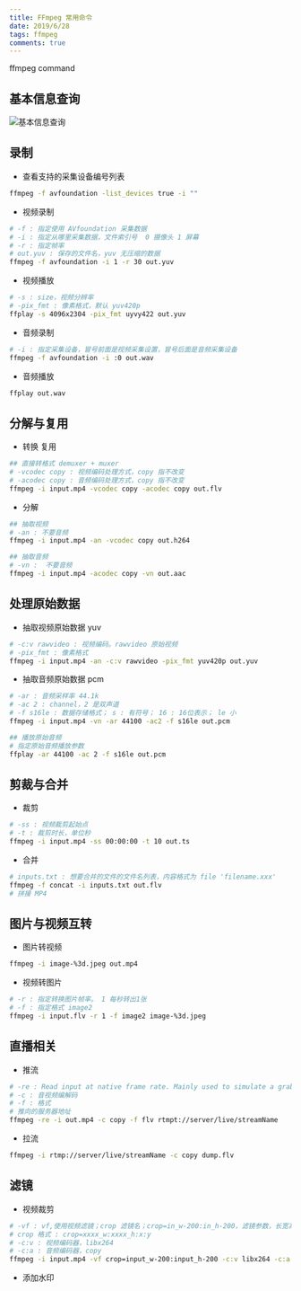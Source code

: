 ```yaml
---
title: FFmpeg 常用命令
date: 2019/6/28
tags: ffmpeg
comments: true
---
```


ffmpeg command
<!--more-->

## 基本信息查询

![基本信息查询](https://cdn.jsdelivr.net/gh/skybrim/AllImages@dev/%E5%9F%BA%E6%9C%AC%E4%BF%A1%E6%81%AF%E6%9F%A5%E8%AF%A2%E5%91%BD%E4%BB%A4.jpg)

## 录制

* 查看支持的采集设备编号列表

```bash
ffmpeg -f avfoundation -list_devices true -i ""
```

* 视频录制

```bash
# -f : 指定使用 AVfoundation 采集数据
# -i : 指定从哪里采集数据，文件索引号  0 摄像头 1 屏幕
# -r : 指定帧率
# out.yuv : 保存的文件名，yuv 无压缩的数据
ffmpeg -f avfoundation -i 1 -r 30 out.yuv
```

* 视频播放

```bash
# -s : size，视频分辨率
# -pix_fmt : 像素格式，默认 yuv420p
ffplay -s 4096x2304 -pix_fmt uyvy422 out.yuv
```

* 音频录制

```bash
# -i : 指定采集设备，冒号前面是视频采集设置，冒号后面是音频采集设备
ffmpeg -f avfoundation -i :0 out.wav
```

* 音频播放

```bash
ffplay out.wav
```

## 分解与复用

* 转换 复用

```bash
## 直接转格式 demuxer + muxer
# -vcodec copy : 视频编码处理方式，copy 指不改变
# -acodec copy : 音频编码处理方式，copy 指不改变
ffmpeg -i input.mp4 -vcodec copy -acodec copy out.flv
```

* 分解

```bash
## 抽取视频
# -an : 不要音频
ffmpeg -i input.mp4 -an -vcodec copy out.h264

## 抽取音频
# -vn :  不要音频
ffmpeg -i input.mp4 -acodec copy -vn out.aac
```

## 处理原始数据

* 抽取视频原始数据 yuv

```bash
# -c:v rawvideo : 视频编码。rawvideo 原始视频
# -pix_fmt : 像素格式
ffmpeg -i input.mp4 -an -c:v rawvideo -pix_fmt yuv420p out.yuv
```

* 抽取音频原始数据 pcm

```bash
# -ar : 音频采样率 44.1k
# -ac 2 : channel，2 是双声道
# -f s16le : 数据存储格式； s : 有符号； 16 : 16位表示； le 小
ffmpeg -i input.mp4 -vn -ar 44100 -ac2 -f s16le out.pcm

## 播放原始音频
# 指定原始音频播放参数
ffplay -ar 44100 -ac 2 -f s16le out.pcm
```

## 剪裁与合并

* 裁剪

```bash
# -ss : 视频裁剪起始点
# -t : 裁剪时长，单位秒
ffmpeg -i input.mp4 -ss 00:00:00 -t 10 out.ts
```

* 合并

```bash
# inputs.txt : 想要合并的文件的文件名列表，内容格式为 file 'filename.xxx'
ffmpeg -f concat -i inputs.txt out.flv
# 拼接 MP4
```

## 图片与视频互转

* 图片转视频

```bash
ffmpeg -i image-%3d.jpeg out.mp4
```

* 视频转图片

```bash
# -r : 指定转换图片帧率。 1 每秒转出1张
# -f : 指定格式 image2
ffmpeg -i input.flv -r 1 -f image2 image-%3d.jpeg
```

## 直播相关

* 推流

```bash
# -re : Read input at native frame rate. Mainly used to simulate a grab device, or live input stream (e.g. when reading from a file). Should not be used with actual grab devices or live input streams (where it can cause packet loss). By default ffmpeg attempts to read the input(s) as fast as possible. This option will slow down the reading of the input(s) to the native frame rate of the input(s). It is useful for real-time output (e.g. live streaming).
# -c : 音视频编解码
# -f : 格式
# 推向的服务器地址
ffmpeg -re -i out.mp4 -c copy -f flv rtmpt://server/live/streamName
```

* 拉流

```bash
ffmpeg -i rtmp://server/live/streamName -c copy dump.flv
```

## 滤镜

* 视频裁剪

```bash
# -vf : vf,使用视频滤镜；crop 滤镜名；crop=in_w-200:in_h-200，滤镜参数，长宽减200；默认原点是中心
# crop 格式 : crop=xxxx_w:xxxx_h:x:y
# -c:v : 视频编码器，libx264
# -c:a : 音频编码器，copy
ffmpeg -i input.mp4 -vf crop=input_w-200:input_h-200 -c:v libx264 -c:a copy out.mp4
```

* 添加水印

```bash

```
